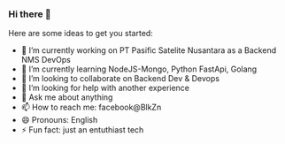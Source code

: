 ### Hi there 👋

Here are some ideas to get you started:

- 🔭 I’m currently working on PT Pasific Satelite Nusantara as a Backend NMS DevOps
- 🌱 I’m currently learning NodeJS-Mongo, Python FastApi, Golang
- 👯 I’m looking to collaborate on Backend Dev & Devops
- 🤔 I’m looking for help with another experience
- 💬 Ask me about anything
- 📫 How to reach me: facebook@BlkZn
- 😄 Pronouns: English
- ⚡ Fun fact: just an entuthiast tech 

